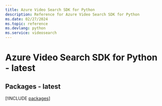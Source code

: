 ```yaml
---
title: Azure Video Search SDK for Python
description: Reference for Azure Video Search SDK for Python
ms.date: 02/27/2024
ms.topic: reference
ms.devlang: python
ms.service: videosearch
---
```

# Azure Video Search SDK for Python - latest
## Packages - latest
[!INCLUDE [packages](video-search-index.md)]